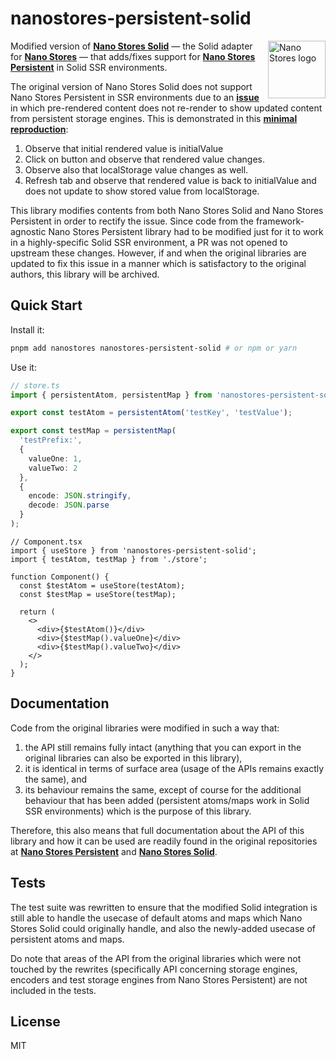 # nanostores-persistent-solid

<img align="right" width="92" height="92" title="Nano Stores logo"
     src="https://nanostores.github.io/nanostores/logo.svg">

Modified version of **[Nano Stores Solid]** — the Solid adapter for **[Nano Stores]** — that adds/fixes support for **[Nano Stores Persistent]** in Solid SSR environments.

The original version of Nano Stores Solid does not support Nano Stores Persistent in SSR environments due to an **[issue]** in which pre-rendered content does not re-render to show updated content from persistent storage engines. This is demonstrated in this **[minimal reproduction]**:

1. Observe that initial rendered value is initialValue
2. Click on button and observe that rendered value changes.
3. Observe also that localStorage value changes as well.
4. Refresh tab and observe that rendered value is back to initialValue and does not update to show stored value from localStorage.

This library modifies contents from both Nano Stores Solid and Nano Stores Persistent in order to rectify the issue. Since code from the framework-agnostic Nano Stores Persistent library had to be modified just for it to work in a highly-specific Solid SSR environment, a PR was not opened to upstream these changes. However, if and when the original libraries are updated to fix this issue in a manner which is satisfactory to the original authors, this library will be archived.

[nano stores solid]: https://github.com/nanostores/solid
[nano stores]: https://github.com/nanostores/nanostores
[nano stores persistent]: https://github.com/nanostores/persistent
[minimal reproduction]: https://stackblitz.com/edit/github-kbyuhy-tet5pj?file=src/components/Component.jsx
[issue]: https://github.com/nanostores/solid/issues/11

## Quick Start

Install it:

```bash
pnpm add nanostores nanostores-persistent-solid # or npm or yarn
```

Use it:

```ts
// store.ts
import { persistentAtom, persistentMap } from 'nanostores-persistent-solid';

export const testAtom = persistentAtom('testKey', 'testValue');

export const testMap = persistentMap(
  'testPrefix:',
  {
    valueOne: 1,
    valueTwo: 2
  },
  {
    encode: JSON.stringify,
    decode: JSON.parse
  }
);
```

```tsx
// Component.tsx
import { useStore } from 'nanostores-persistent-solid';
import { testAtom, testMap } from './store';

function Component() {
  const $testAtom = useStore(testAtom);
  const $testMap = useStore(testMap);

  return (
    <>
      <div>{$testAtom()}</div>
      <div>{$testMap().valueOne}</div>
      <div>{$testMap().valueTwo}</div>
    </>
  );
}
```

## Documentation

Code from the original libraries were modified in such a way that:

1. the API still remains fully intact (anything that you can export in the original libraries can also be exported in this library),
2. it is identical in terms of surface area (usage of the APIs remains exactly the same), and
3. its behaviour remains the same, except of course for the additional behaviour that has been added (persistent atoms/maps work in Solid SSR environments) which is the purpose of this library.

Therefore, this also means that full documentation about the API of this library and how it can be used are readily found in the original repositories at **[Nano Stores Persistent]** and **[Nano Stores Solid]**.

## Tests

The test suite was rewritten to ensure that the modified Solid integration is still able to handle the usecase of default atoms and maps which Nano Stores Solid could originally handle, and also the newly-added usecase of persistent atoms and maps.

Do note that areas of the API from the original libraries which were not touched by the rewrites (specifically API concerning storage engines, encoders and test storage engines from Nano Stores Persistent) are not included in the tests.

## License

MIT
